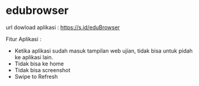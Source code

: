 # edubrowser

url dowload aplikasi : https://s.id/eduBrowser

Fitur Aplikasi :
- Ketika aplikasi sudah masuk tampilan web ujian, tidak bisa untuk pidah ke aplikasi lain.
- Tidak bisa ke home
- Tidak bisa screenshot
- Swipe to Refresh
